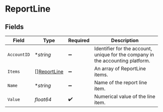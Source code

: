 # ReportLine


## Fields

| Field                                                                          | Type                                                                           | Required                                                                       | Description                                                                    |
| ------------------------------------------------------------------------------ | ------------------------------------------------------------------------------ | ------------------------------------------------------------------------------ | ------------------------------------------------------------------------------ |
| `AccountID`                                                                    | **string*                                                                      | :heavy_minus_sign:                                                             | Identifier for the account, unique for the company in the accounting platform. |
| `Items`                                                                        | [][ReportLine](../../models/shared/reportline.md)                              | :heavy_minus_sign:                                                             | An array of ReportLine items.                                                  |
| `Name`                                                                         | **string*                                                                      | :heavy_minus_sign:                                                             | Name of the report line item.                                                  |
| `Value`                                                                        | *float64*                                                                      | :heavy_check_mark:                                                             | Numerical value of the line item.                                              |